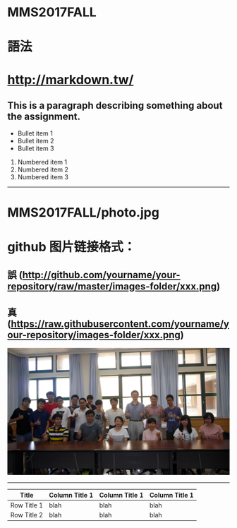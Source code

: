 # MMS2017FALL #

# 語法
# http://markdown.tw/

This is a paragraph describing something about the assignment.
-------------
<ul>
<li>Bullet item 1</li>
<li>Bullet item 2</li>
 <li>Bullet item 3</li>
</ul>
<ol>
<li>Numbered item 1</li>
<li>Numbered item 2</li>
<li>Numbered item 3</li>
</ol>

-------------
MMS2017FALL/photo.jpg
====
# github 图片链接格式：
誤 (http://github.com/yourname/your-repository/raw/master/images-folder/xxx.png)
-
真 (https://raw.githubusercontent.com/yourname/your-repository/images-folder/xxx.png)
-
![M](https://raw.githubusercontent.com/keansing/MMS2017FALL/master/photo.jpg)

-------------

|    Title     |Column Title 1|Column Title 1|Column Title 1|
|------------  |------------  |------------  |------------  |
|  Row Title 1 |blah	        |blah	         |blah          |
|Row Title 2   |blah	        |blah	         |blah          |
